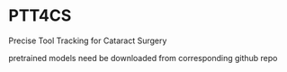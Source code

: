 # PTT4CS
Precise Tool Tracking for Cataract Surgery

pretrained models need be downloaded from corresponding github repo
